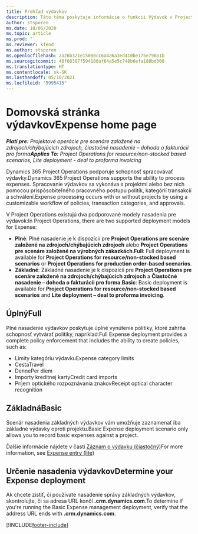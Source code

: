 ```yaml
---
title: Prehľad výdavkov
description: Táto téma poskytuje informácie o funkcii Výdavok v Project Operations.
author: stsporen
ms.date: 10/06/2020
ms.topic: article
ms.prod: ''
ms.reviewer: kfend
ms.author: stsporen
ms.openlocfilehash: 2a26b321e15080cc6a4a6a3ed410be175e790a1b
ms.sourcegitcommit: 40f68387f594180af64a5e5c748b6efa188bd300
ms.translationtype: HT
ms.contentlocale: sk-SK
ms.lasthandoff: 05/10/2021
ms.locfileid: "5995415"
---
```

# <a name="expense-home-page"></a><span data-ttu-id="fccc3-103">Domovská stránka výdavkov</span><span class="sxs-lookup"><span data-stu-id="fccc3-103">Expense home page</span></span>

<span data-ttu-id="fccc3-104">_**Platí pre:** Projektové operácie pre scenáre založené na zdrojoch/chýbajúcich zdrojoch, čiastočné nasadenie – dohoda o fakturácii pro forma_</span><span class="sxs-lookup"><span data-stu-id="fccc3-104">_**Applies To:** Project Operations for resource/non-stocked based scenarios, Lite deployment - deal to proforma invoicing_</span></span>


<span data-ttu-id="fccc3-105">Dynamics 365 Project Operations podporuje schopnosť spracovávať výdavky.</span><span class="sxs-lookup"><span data-stu-id="fccc3-105">Dynamics 365 Project Operations supports the ability to process expenses.</span></span> <span data-ttu-id="fccc3-106">Spracovanie výdavkov sa vykonáva s projektmi alebo bez nich pomocou prispôsobiteľného pracovného postupu politík, kategórií transakcií a schválení.</span><span class="sxs-lookup"><span data-stu-id="fccc3-106">Expense processing occurs with or without projects by using a customizable workflow of policies, transaction categories, and approvals.</span></span>

<span data-ttu-id="fccc3-107">V Project Operations existujú dva podporované modely nasadenia pre výdavok:</span><span class="sxs-lookup"><span data-stu-id="fccc3-107">In Project Operations, there are two supported deployment models for Expense:</span></span> 

- <span data-ttu-id="fccc3-108">**Plné**: Plné nasadenie je k dispozícii pre **Project Operations pre scenáre založené na zdrojoch/chýbajúcich zdrojoch** alebo **Project Operations pre scenáre založené na výrobných zákazkách**.</span><span class="sxs-lookup"><span data-stu-id="fccc3-108">**Full**: Full deployment is available for **Project Operations for resource/non-stocked based scenarios** or **Project Operations for production order-based scenarios**.</span></span>
- <span data-ttu-id="fccc3-109">**Základné**: Základné nasadenie je k dispozícii pre **Project Operations pre scenáre založené na zdrojoch/chýbajúcich zdrojoch** a **Čiastočné nasadenie – dohoda o fakturácii pro forma**.</span><span class="sxs-lookup"><span data-stu-id="fccc3-109">**Basic**: Basic deployment is available for **Project Operations for resource/non-stocked based scenarios** and **Lite deployment – deal to proforma invoicing**.</span></span>

## <a name="full"></a><span data-ttu-id="fccc3-110">Úplný</span><span class="sxs-lookup"><span data-stu-id="fccc3-110">Full</span></span> 
<span data-ttu-id="fccc3-111">Plné nasadenie výdavkov poskytuje úplné vynútenie politiky, ktoré zahŕňa schopnosť vytvárať politiky, napríklad:</span><span class="sxs-lookup"><span data-stu-id="fccc3-111">Full Expense deployment provides a complete policy enforcement that includes the ability to create policies, such as:</span></span>

  - <span data-ttu-id="fccc3-112">Limity kategóriu výdavku</span><span class="sxs-lookup"><span data-stu-id="fccc3-112">Expense category limits</span></span>
  - <span data-ttu-id="fccc3-113">Cesta</span><span class="sxs-lookup"><span data-stu-id="fccc3-113">Travel</span></span>
  - <span data-ttu-id="fccc3-114">Denne</span><span class="sxs-lookup"><span data-stu-id="fccc3-114">Per diem</span></span>
  - <span data-ttu-id="fccc3-115">Importy kreditnej karty</span><span class="sxs-lookup"><span data-stu-id="fccc3-115">Credit card imports</span></span>
  - <span data-ttu-id="fccc3-116">Príjem optického rozpoznávania znakov</span><span class="sxs-lookup"><span data-stu-id="fccc3-116">Receipt optical character recognition</span></span>

## <a name="basic"></a><span data-ttu-id="fccc3-117">Základná</span><span class="sxs-lookup"><span data-stu-id="fccc3-117">Basic</span></span> 
<span data-ttu-id="fccc3-118">Scenár nasadenia základných výdavkov vám umožňuje zaznamenať iba základné výdavky oproti projektu.</span><span class="sxs-lookup"><span data-stu-id="fccc3-118">Basic Expense deployment scenario only allows you to record basic expenses against a project.</span></span> 

<span data-ttu-id="fccc3-119">Ďalšie informácie nájdete v časti [Záznam o výdavku (čiastočný)](basic-expense.md)</span><span class="sxs-lookup"><span data-stu-id="fccc3-119">For more information, see [Expense entry (lite)](basic-expense.md)</span></span>

## <a name="determine-your-expense-deployment"></a><span data-ttu-id="fccc3-120">Určenie nasadenia výdavkov</span><span class="sxs-lookup"><span data-stu-id="fccc3-120">Determine your Expense deployment</span></span>
<span data-ttu-id="fccc3-121">Ak chcete zistiť, či používate nasadenie správy základných výdavkov, skontrolujte, či sa adresa URL končí **.crm.dynamics.com**.</span><span class="sxs-lookup"><span data-stu-id="fccc3-121">To determine if you're running the Basic Expense management deployment, verify that the address URL ends with **.crm.dynamics.com**.</span></span> 


[!INCLUDE[footer-include](../includes/footer-banner.md)]